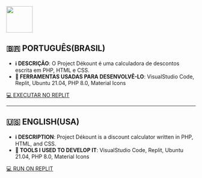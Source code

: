 <a href="https://projectdekount.redwars22.repl.co/discount.php">
  <img src="src/dekount.png" width="70px"/>
</a>

## 🇧🇷 PORTUGUÊS(BRASIL) 

* **ℹ️ DESCRIÇÃO**: O Project Dékount é uma calculadora de descontos escrita em PHP, HTML e CSS. 
* **🧰 FERRAMENTAS USADAS PARA DESENVOLVÊ-LO**: VisualStudio Code, Replit, Ubuntu 21.04, PHP 8.0, Material Icons

[💻 EXECUTAR NO REPLIT](https://projectdekount.redwars22.repl.co/discount.php)

<hr/>

## 🇺🇸 ENGLISH(USA)

* **ℹ️ DESCRIPTION**: Project Dékount is a discount calculator written in PHP, HTML, and CSS.
* **🧰 TOOLS I USED TO DEVELOP IT**: VisualStudio Code, Replit, Ubuntu 21.04, PHP 8.0, Material Icons

[💻 RUN ON REPLIT](https://projectdekount.redwars22.repl.co/discount.php)
